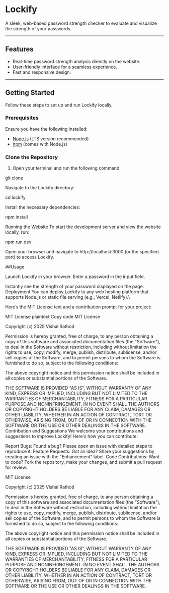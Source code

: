 # Lockify

A sleek, web-based password strength checker to evaluate and visualize the strength of your passwords.

---

## Features

- Real-time password strength analysis directly on the website.
- User-friendly interface for a seamless experience.
- Fast and responsive design.

---

## Getting Started

Follow these steps to set up and run Lockify locally.

### Prerequisites

Ensure you have the following installed:
- [Node.js](https://nodejs.org) (LTS version recommended)
- [npm](https://www.npmjs.com/) (comes with Node.js)


### Clone the Repository

1. Open your terminal and run the following command:


git clone [<repository-url>](https://github.com/vishal-rathod-1/Lockify.io)
   
Navigate to the Lockify directory:


cd lockify

Install the necessary dependencies:

npm install


Running the Website
To start the development server and view the website locally, run:


npm run dev

Open your browser and navigate to http://localhost:3000 (or the specified port) to access Lockify.

##Usage

Launch Lockify in your browser.
Enter a password in the input field.

Instantly see the strength of your password displayed on the page.
Deployment
You can deploy Lockify to any web hosting platform that supports Node.js or static file serving (e.g., Vercel, Netlify).\


Here’s the MIT License text and a contribution prompt for your project:

MIT License
plaintext
Copy code
MIT License

Copyright (c) 2025 Vishal Rathod

Permission is hereby granted, free of charge, to any person obtaining a copy
of this software and associated documentation files (the "Software"), to deal
in the Software without restriction, including without limitation the rights
to use, copy, modify, merge, publish, distribute, sublicense, and/or sell
copies of the Software, and to permit persons to whom the Software is
furnished to do so, subject to the following conditions:

The above copyright notice and this permission notice shall be included in all
copies or substantial portions of the Software.

THE SOFTWARE IS PROVIDED "AS IS", WITHOUT WARRANTY OF ANY KIND, EXPRESS OR
IMPLIED, INCLUDING BUT NOT LIMITED TO THE WARRANTIES OF MERCHANTABILITY,
FITNESS FOR A PARTICULAR PURPOSE AND NONINFRINGEMENT. IN NO EVENT SHALL THE
AUTHORS OR COPYRIGHT HOLDERS BE LIABLE FOR ANY CLAIM, DAMAGES OR OTHER
LIABILITY, WHETHER IN AN ACTION OF CONTRACT, TORT OR OTHERWISE, ARISING FROM,
OUT OF OR IN CONNECTION WITH THE SOFTWARE OR THE USE OR OTHER DEALINGS IN THE
SOFTWARE.
Contribution and Suggestions
We welcome your contributions and suggestions to improve Lockify! Here's how you can contribute:

Report Bugs: Found a bug? Please open an issue with detailed steps to reproduce it.
Feature Requests: Got an idea? Share your suggestions by creating an issue with the "Enhancement" label.
Code Contributions: Want to code? Fork the repository, make your changes, and submit a pull request for review.



MIT License

Copyright (c) 2025 Vishal Rathod

Permission is hereby granted, free of charge, to any person obtaining a copy
of this software and associated documentation files (the "Software"), to deal
in the Software without restriction, including without limitation the rights
to use, copy, modify, merge, publish, distribute, sublicense, and/or sell
copies of the Software, and to permit persons to whom the Software is
furnished to do so, subject to the following conditions:

The above copyright notice and this permission notice shall be included in all
copies or substantial portions of the Software.

THE SOFTWARE IS PROVIDED "AS IS", WITHOUT WARRANTY OF ANY KIND, EXPRESS OR
IMPLIED, INCLUDING BUT NOT LIMITED TO THE WARRANTIES OF MERCHANTABILITY,
FITNESS FOR A PARTICULAR PURPOSE AND NONINFRINGEMENT. IN NO EVENT SHALL THE
AUTHORS OR COPYRIGHT HOLDERS BE LIABLE FOR ANY CLAIM, DAMAGES OR OTHER
LIABILITY, WHETHER IN AN ACTION OF CONTRACT, TORT OR OTHERWISE, ARISING FROM,
OUT OF OR IN CONNECTION WITH THE SOFTWARE OR THE USE OR OTHER DEALINGS IN THE
SOFTWARE.








